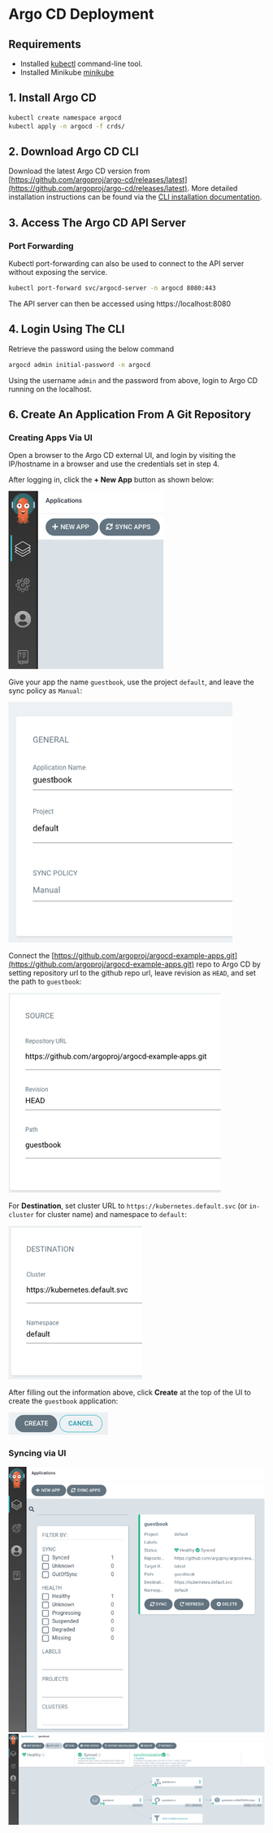 # Argo CD Deployment 

## Requirements

* Installed [kubectl](https://kubernetes.io/docs/tasks/tools/install-kubectl/) command-line tool.
* Installed Minikube [minikube](https://minikube.sigs.k8s.io/docs/start/)

## 1. Install Argo CD

```bash
kubectl create namespace argocd
kubectl apply -n argocd -f crds/
```

## 2. Download Argo CD CLI

Download the latest Argo CD version from [https://github.com/argoproj/argo-cd/releases/latest](https://github.com/argoproj/argo-cd/releases/latest). More detailed installation instructions can be found via the [CLI installation documentation](https://github.com/argoproj/argo-cd/blob/master/docs/cli_installation.md).

## 3. Access The Argo CD API Server

### Port Forwarding
Kubectl port-forwarding can also be used to connect to the API server without exposing the service.

```bash
kubectl port-forward svc/argocd-server -n argocd 8080:443
```

The API server can then be accessed using https://localhost:8080

## 4. Login Using The CLI

Retrieve the password using the below command

```bash
argocd admin initial-password -n argocd
```
Using the username `admin` and the password from above, login to Argo CD running on the localhost.

## 6. Create An Application From A Git Repository


### Creating Apps Via UI

Open a browser to the Argo CD external UI, and login by visiting the IP/hostname in a browser and use the credentials set in step 4.

After logging in, click the **+ New App** button as shown below:

![+ new app button](assets/new-app.png)

Give your app the name `guestbook`, use the project `default`, and leave the sync policy as `Manual`:

![app information](assets/app-ui-information.png)

Connect the [https://github.com/argoproj/argocd-example-apps.git](https://github.com/argoproj/argocd-example-apps.git) repo to Argo CD by setting repository url to the github repo url, leave revision as `HEAD`, and set the path to `guestbook`:

![connect repo](assets/connect-repo.png)

For **Destination**, set cluster URL to `https://kubernetes.default.svc` (or `in-cluster` for cluster name) and namespace to `default`:

![destination](assets/destination.png)

After filling out the information above, click **Create** at the top of the UI to create the `guestbook` application:

![destination](assets/create-app.png)

### Syncing via UI

![guestbook app](assets/guestbook-app.png)
![view app](assets/guestbook-tree.png)
